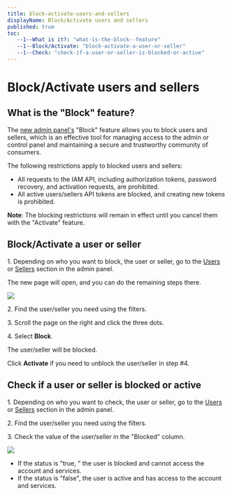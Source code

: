 ```yaml
---
title: block-activate-users-and-sellers
displayName: Block/Activate users and sellers
published: true
toc:
   --1--What is it?: "what-is-the-block--feature"
   --1--Block/Activate: "block-activate-a-user-or-seller"
   --1--Check: "check-if-a-user-or-seller-is-blocked-or-active"
---
```


# Block/Activate users and sellers

What is the "Block" feature?
----------------------------

The [new admin panel's](https://admin-platform.gcore.top/) "Block" feature allows you to block users and sellers, which is an effective tool for managing access to the admin or control panel and maintaining a secure and trustworthy community of consumers.

The following restrictions apply to blocked users and sellers:

*   All requests to the IAM API, including authorization tokens, password recovery, and activation requests, are prohibited.
*   All active users/sellers API tokens are blocked, and creating new tokens is prohibited.

**Note**: The blocking restrictions will remain in effect until you cancel them with the "Activate" feature.

Block/Activate a user or seller
-------------------------------

1\. Depending on who you want to block, the user or seller, go to the [Users](https://admin-platform.gcore.top/users) or [Sellers](https://admin-platform.gcore.top/sellers) section in the admin panel.

The new page will open, and you can do the remaining steps there.

<img src="https://assets.gcore.pro/docs/reseller-support/old-admin-panel/manuals/block-activate-users-and-sellers/13503542071057.png">

2\. Find the user/seller you need using the filters.

3\. Scroll the page on the right and click the three dots.

4\. Select **Block**.

The user/seller will be blocked. 

Click **Activate** if you need to unblock the user/seller in step #4.

Check if a user or seller is blocked or active
----------------------------------------------

1\. Depending on who you want to check, the user or seller, go to the [Users](https://admin-platform.gcore.top/users) or [Sellers](https://admin-platform.gcore.top/sellers) section in the admin panel.

2\. Find the user/seller you need using the filters.

3\. Check the value of the user/seller in the "Blocked" column.

<img src="https://assets.gcore.pro/docs/reseller-support/old-admin-panel/manuals/block-activate-users-and-sellers/13503685564305.png">

*   If the status is "true, " the user is blocked and cannot access the account and services.
*   If the status is "false", the user is active and has access to the account and services.